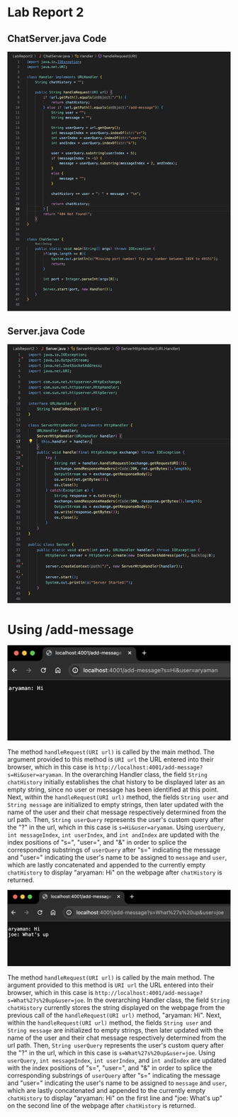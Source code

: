 # Lab Report 2
## ChatServer.java Code
![Image](ChatServer.png)

## Server.java Code
![Image](ServerFinal.png)

# Using /add-message
![Image](AddMessage1.png)

The method `handleRequest(URI url)` is called by the main method. The argument provided to this method is `URI url` the URL entered into their browser, which in this case is `http://localhost:4001/add-message?s=Hi&user=aryaman`. In the overarching Handler class, the field `String chatHistory` initially establishes the chat history to be displayed later as an empty string, since no user or message has been identified at this point. Next, within the `handleRequest(URI url)` method, the fields `String user` and `String message` are initialized to empty strings, then later updated with the name of the user and their chat message respectively determined from the url path. Then, `String userQuery` represents the user's custom query after the "?" in the url, which in this case is `s=Hi&user=aryaman`. Using `userQuery`, `int messageIndex`, `int userIndex`, and `int andIndex` are updated with the index positions of "s=", "user=", and "&" in order to splice the corresponding substrings of `userQuery` after "s=" indicating the message and "user=" indicating the user's name to be assigned to `message` and `user`, which are lastly concatenated and appended to the currently empty `chatHistory` to display "aryaman: Hi" on the webpage after `chatHistory` is returned.

![Image](AddMessage2.png)

The method `handleRequest(URI url)` is called by the main method. The argument provided to this method is `URI url` the URL entered into their browser, which in this case is `http://localhost:4001/add-message?s=What%27s%20up&user=joe`. In the overarching Handler class, the field `String chatHistory` currently stores the string displayed on the webpage from the previous call of the `handleRequest(URI url)` method, "aryaman: Hi". Next, within the `handleRequest(URI url)` method, the fields `String user` and `String message` are initialized to empty strings, then later updated with the name of the user and their chat message respectively determined from the url path. Then, `String userQuery` represents the user's custom query after the "?" in the url, which in this case is `s=What%27s%20up&user=joe`. Using `userQuery`, `int messageIndex`, `int userIndex`, and `int andIndex` are updated with the index positions of "s=", "user=", and "&" in order to splice the corresponding substrings of `userQuery` after "s=" indicating the message and "user=" indicating the user's name to be assigned to `message` and `user`, which are lastly concatenated and appended to the currently empty `chatHistory` to display "aryaman: Hi" on the first line and "joe: What's up" on the second line of the webpage after `chatHistory` is returned.

